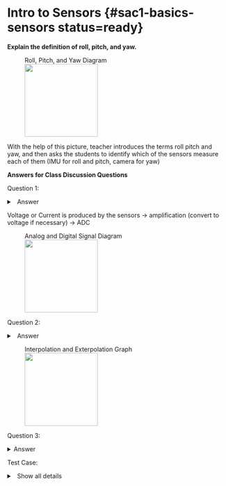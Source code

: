 # Intro to Sensors {#sac1-basics-sensors status=ready}

**Explain the definition of roll, pitch, and yaw.**

<figure>
    <figcaption>Roll, Pitch, and Yaw Diagram</figcaption>
    <img style='width:12em' src="https://upload.wikimedia.org/wikipedia/commons/thumb/0/04/Flight_dynamics_with_text_ortho.svg/1200px-Flight_dynamics_with_text_ortho.svg.png"/>
</figure>

With the help of this picture, teacher introduces the terms roll pitch and yaw, and then asks the students to identify which of the sensors measure each of them (IMU for roll and pitch, camera for yaw)

**Answers for Class Discussion Questions**

Question 1:

<details>
<summary>
<a class="btnfire small stroke"><em class="fas fa-chevron-circle-down"></em>&nbsp;&nbsp;Answer</a>    
</summary>

Analog-to-Digital Converter (ADC)! 

[Here (Material 3.15) is what it looks like.](https://docs.duckietown.org/daffy/opmanual_sky/out/build_materials_included.html) 

</details>



<div class='requirements' markdown="1">

Voltage or Current is produced by the sensors -> amplification (convert to voltage if necessary) -> ADC

</div> 

<figure>
    <figcaption>Analog and Digital Signal Diagram</figcaption>
    <img style='width:12em' src="https://www.allaboutcircuits.com/uploads/articles/An-Introduction-to-Digital-Signal-Processing-(1).png"/>
</figure>

Question 2:

<details>
<summary>
<a class="btnfire small stroke"><em class="fas fa-chevron-circle-down"></em>&nbsp;&nbsp;Answer</a>    
</summary>

Interpolation (estimate the data points in between known data) and extrapolation (using the current trend to predict the future data)

</details>


<figure>
    <figcaption>Interpolation and Exterpolation Graph</figcaption>
    <img style='width:12em' src="https://storage.ning.com/topology/rest/1.0/file/get/2656751898?profile=original"/>
</figure>

Question 3:

<details>
    <summary> Answer </summary>

    * Filtering Frequencies: cut the frequency measurements that are unreasonably high or low  
    * Combining data from multiple sensors  
    * Cleverly decide which data are trustworthy

</details>

Test Case:

<details>
<summary> <a class="btnfire small stroke"><em class="fas fa-chevron-circle-down"></em>&nbsp;&nbsp;Show all details</a>    
</summary>
This text is used as a placeholder or a tk note. Words that will follow won't make any sense and this is fine. At the moment, the goal is to build a structure for our site.

Cheers!
[Pascal](https://twitter.com/askpascalandy/)

</details>


   
